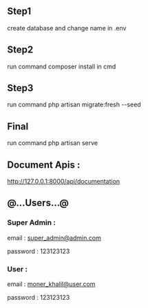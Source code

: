 ## Step1

create database and change name in .env

## Step2

run command composer install in cmd

## Step3

run command php artisan migrate:fresh --seed

## Final

run command php artisan serve

## Document Apis :
http://127.0.0.1:8000/api/documentation

## @...Users...@

### Super Admin :
email : super_admin@admin.com

password : 123123123

### User :
email : moner_khalil@user.com

password : 123123123
